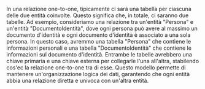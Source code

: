 In una relazione one-to-one, tipicamente ci sarà una tabella per ciascuna delle due entità coinvolte. Questo significa che, in totale, ci saranno due tabelle. Ad esempio, consideriamo una relazione tra un'entità "Persona" e un'entità "DocumentoIdentità", dove ogni persona può avere al massimo un documento d'identità e ogni documento d'identità è associato a una sola persona. In questo caso, avremmo una tabella "Persona" che contiene le informazioni personali e una tabella "DocumentoIdentità" che contiene le informazioni sul documento d'identità. Entrambe le tabelle avrebbero una chiave primaria e una chiave esterna per collegarle l'una all'altra, stabilendo cos\'ec la relazione one-to-one tra di esse. Questo modello permette di mantenere un'organizzazione logica dei dati, garantendo che ogni entità abbia una relazione diretta e univoca con un'altra entità.
